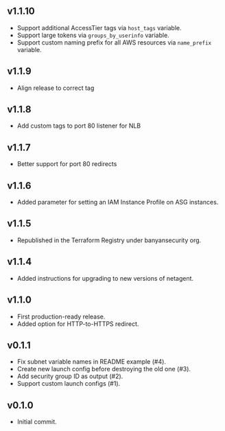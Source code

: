 ## v1.1.10
 * Support additional AccessTier tags via `host_tags` variable.
 * Support large tokens via `groups_by_userinfo` variable.
 * Support custom naming prefix for all AWS resources via `name_prefix` variable.

## v1.1.9
 * Align release to correct tag

## v1.1.8
 * Add custom tags to port 80 listener for NLB

## v1.1.7
 * Better support for port 80 redirects

## v1.1.6
 * Added parameter for setting an IAM Instance Profile on ASG instances.

## v1.1.5
 * Republished in the Terraform Registry under banyansecurity org.

## v1.1.4
 * Added instructions for upgrading to new versions of netagent.

## v1.1.0
 * First production-ready release.
 * Added option for HTTP-to-HTTPS redirect.

## v0.1.1
 * Fix subnet variable names in README example (#4).
 * Create new launch config before destroying the old one (#3).
 * Add security group ID as output (#2).
 * Support custom launch configs (#1).

## v0.1.0
 * Initial commit.
